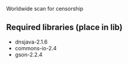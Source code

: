 Worldwide scan for censorship

Required libraries (place in lib)
-----

- dnsjava-2.1.6
- commons-io-2.4
- gson-2.2.4
